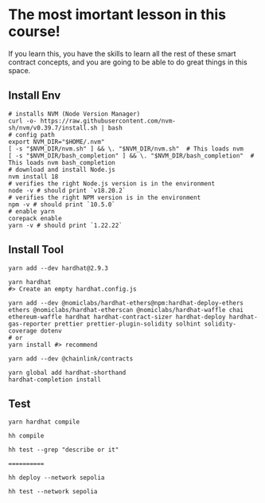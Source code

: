 # The most imortant lesson in this course!

If you learn this, you have the skills to learn all the rest of these smart contract concepts, and you are going to be able to do great things in this space.

## Install Env

```shell
# installs NVM (Node Version Manager)
curl -o- https://raw.githubusercontent.com/nvm-sh/nvm/v0.39.7/install.sh | bash
# config path
export NVM_DIR="$HOME/.nvm"
[ -s "$NVM_DIR/nvm.sh" ] && \. "$NVM_DIR/nvm.sh"  # This loads nvm
[ -s "$NVM_DIR/bash_completion" ] && \. "$NVM_DIR/bash_completion"  # This loads nvm bash_completion
# download and install Node.js
nvm install 18
# verifies the right Node.js version is in the environment
node -v # should print `v18.20.2`
# verifies the right NPM version is in the environment
npm -v # should print `10.5.0`
# enable yarn
corepack enable
yarn -v # should print `1.22.22`
```

## Install Tool

```shell
yarn add --dev hardhat@2.9.3

yarn hardhat
#> Create an empty hardhat.config.js

yarn add --dev @nomiclabs/hardhat-ethers@npm:hardhat-deploy-ethers ethers @nomiclabs/hardhat-etherscan @nomiclabs/hardhat-waffle chai ethereum-waffle hardhat hardhat-contract-sizer hardhat-deploy hardhat-gas-reporter prettier prettier-plugin-solidity solhint solidity-coverage dotenv
# or
yarn install #> recommend

yarn add --dev @chainlink/contracts

yarn global add hardhat-shorthand
hardhat-completion install
```

## Test

```shell
yarn hardhat compile

hh compile

hh test --grep "describe or it"

==========

hh deploy --network sepolia

hh test --network sepolia
```
